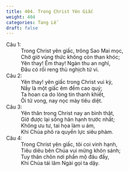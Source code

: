 ```yaml
---
title: 404. Trong Christ Yên Giấc
weight: 404
categories: Tang Lễ
draft: false
---
```

<dl><dt>Câu 1:</dt><dd data-verse="1">Trong Christ yên giấc, trông Sao Mai mọc, <br/>Chờ giờ vùng thức không còn than khóc; <br/>Yên thay! Êm thay! Ngàn thu an nghỉ, <br/>Đâu có rối reng thù nghịch tứ vi. </dd><dt>Câu 2:</dt><dd data-verse="2">Yên thay! yên giấc trong Christ vui kỳ, <br/>Nầy là một giấc êm đềm cao quý; <br/>Ta hoan ca do lòng tin thanh khiết, <br/>Ôi tử vong, nay nọc mày tiêu diệt. </dd><dt>Câu 3:</dt><dd data-verse="3">Yên thân trong Christ nay an bình thật, <br/>Giờ được lại sống hân hạnh trước nhất; <br/>Không ưu tư, tai họa làm u ám, <br/>Khi Chúa phô ra quyền lực siêu phàm. </dd><dt>Câu 4:</dt><dd data-verse="4">Trong Christ yên giấc, tôi coi vinh hạnh, <br/>Tiêu diêu bên Chúa vui mừng khôn sánh; <br/>Tuy thân chôn nơi phần mộ đâu đấy, <br/>Khi Chúa tái lâm Ngài gọi ta dậy. </dd></dl>